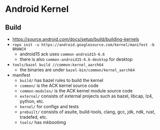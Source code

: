 Android Kernel
==============

## Build

- <https://source.android.com/docs/setup/build/building-kernels>
- `repo init -u https://android.googlesource.com/kernel/manifest -b BRANCH`
  - android15 ack uses `common-android15-6.6`
  - there is also `common-android15-6.6-desktop` for desktop
- `tools/bazel build //common:kernel_aarch64`
  - the binaries are under `bazel-bin/common/kernel_aarch64`
- manifest
  - `build/` has bazel rules to build the kernel
  - `common/` is the ACK kernel source code
  - `common-modules/` is the ACK kernel module source code
  - `external/` consists of external projects such as bazel, libcap, lz4,
    python, etc.
  - `kernel/` for configs and tests
  - `prebuilt/` consists of asuite, build-tools, clang, gcc, jdk, ndk, rust,
    tradefed, etc.
  - `tools/` has mkbootimg
